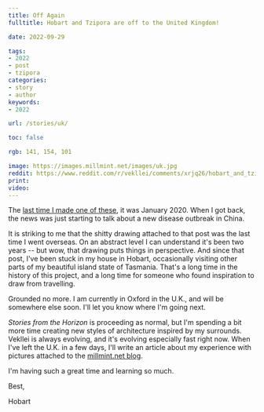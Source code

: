 ```yaml
---
title: Off Again
fulltitle: Hobart and Tzipora are off to the United Kingdom!

date: 2022-09-29

tags: 
- 2022
- post
- tzipora
categories:
- story
- author
keywords:
- 2022

url: /stories/uk/

toc: false

rgb: 141, 154, 101

image: https://images.millmint.net/images/uk.jpg
reddit: https://www.reddit.com/r/vekllei/comments/xrjq26/hobart_and_tzipora_are_off_to_the_uk/
print: 
video:
---
```

The [last time I made one of these](/stories/japan/), it was January 2020. When I got back, the news was just starting to talk about a new disease outbreak in China.

It is striking to me that the shitty drawing attached to that post was the last time I went overseas. On an abstract level I can understand it's been two years -- but wow, that drawing puts things in perspective. And since that post, I've been stuck in my house in Hobart, occasionally visiting other parts of my beautiful island state of Tasmania. That's a long time in the history of this project, and a long time for someone who found inspiration to draw from travelling.

Grounded no more. I am currently in Oxford in the U.K., and will be somewhere else soon. I'll let you know where I'm going next.

*Stories from the Horizon* is proceeding as normal, but I'm spending a bit more time creating new styles of architecture inspired by my surrounds. Vekllei is always evolving, and it's evolving especially fast right now. When I've left the U.K. in a few days, I'll write an article about my experience with pictures attached to the [millmint.net blog](/news/blog/).

I'm having such a great time and learning so much.

Best,

Hobart